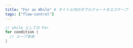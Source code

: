 ```yaml
---
title: "For as While" # タイトル内のダブルクォートをエスケープ
tags: ["flow-control"]
---
```


```go
// while としての For
for condition {
  // ループ本体
}
```